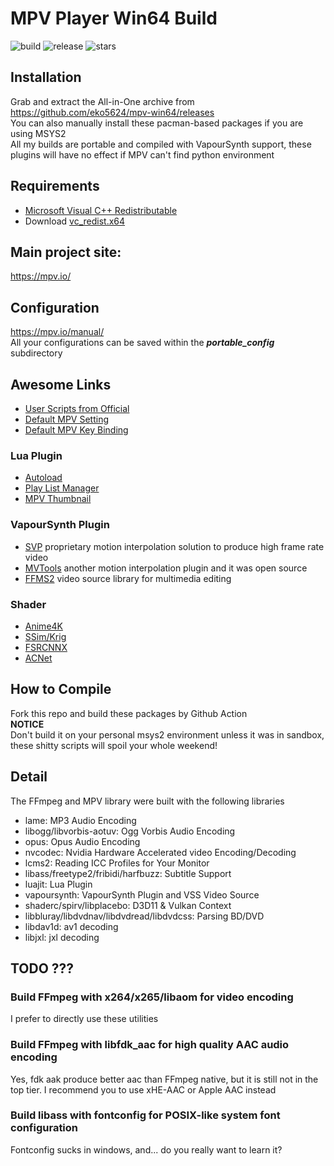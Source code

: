 # MPV Player Win64 Build
![build](https://img.shields.io/github/workflow/status/eko5624/mpv-win64/build-weekly/shared?label=build-weekly&logo=github)
![release](https://img.shields.io/github/release-date/eko5624/mpv-win64?label=release&logo=github)
![stars](https://img.shields.io/github/stars/eko5624/mpv-win64?style=social)
## Installation
Grab and extract the All-in-One archive from <https://github.com/eko5624/mpv-win64/releases>  
You can also manually install these pacman-based packages if you are using MSYS2  
All my builds are portable and compiled with VapourSynth support, these plugins will have no effect if MPV can't find python environment

## Requirements
- [Microsoft Visual C++ Redistributable](https://docs.microsoft.com/en-US/cpp/windows/latest-supported-vc-redist?view=msvc-170)
- Download [vc_redist.x64](https://aka.ms/vs/17/release/vc_redist.x64.exe)


## Main project site:
<https://mpv.io/>

## Configuration
<https://mpv.io/manual/>  
All your configurations can be saved within the ***portable_config*** subdirectory

## Awesome Links
- [User Scripts from Official](https://github.com/mpv-player/mpv/wiki/User-Scripts)
- [Default MPV Setting](https://github.com/mpv-player/mpv/blob/master/etc/mpv.conf)
- [Default MPV Key Binding](https://github.com/mpv-player/mpv/blob/master/etc/input.conf)
### Lua Plugin
- [Autoload](https://github.com/mpv-player/mpv/blob/master/TOOLS/lua/autoload.lua)
- [Play List Manager](https://github.com/jonniek/mpv-playlistmanager)
- [MPV Thumbnail](https://github.com/TheAMM/mpv_thumbnail_script)
### VapourSynth Plugin
- [SVP](https://www.svp-team.com) proprietary motion interpolation solution to produce high frame rate video
- [MVTools](https://github.com/dubhater/vapoursynth-mvtools) another motion interpolation plugin and it was open source
- [FFMS2](https://github.com/FFMS/ffms2) video source library for multimedia editing
### Shader
- [Anime4K](https://bloc97.github.io/Anime4K/)
- [SSim/Krig](https://gist.github.com/igv)
- [FSRCNNX](https://github.com/igv/FSRCNN-TensorFlow/releases)
- [ACNet](https://github.com/TianZerL/ACNetGLSL/releases)

## How to Compile
Fork this repo and build these packages by Github Action  
**NOTICE**  
Don't build it on your personal msys2 environment unless it was in sandbox, these shitty scripts will spoil your whole weekend!

## Detail
The FFmpeg and MPV library were built with the following libraries
- lame: MP3 Audio Encoding
- libogg/libvorbis-aotuv: Ogg Vorbis Audio Encoding
- opus: Opus Audio Encoding
- nvcodec: Nvidia Hardware Accelerated video Encoding/Decoding
- lcms2: Reading ICC Profiles for Your Monitor
- libass/freetype2/fribidi/harfbuzz: Subtitle Support
- luajit: Lua Plugin
- vapoursynth: VapourSynth Plugin and VSS Video Source
- shaderc/spirv/libplacebo: D3D11 & Vulkan Context
- libbluray/libdvdnav/libdvdread/libdvdcss: Parsing BD/DVD
- libdav1d: av1 decoding
- libjxl: jxl decoding

## TODO ???
### Build FFmpeg with x264/x265/libaom for video encoding
I prefer to directly use these utilities
### Build FFmpeg with libfdk_aac for high quality AAC audio encoding
Yes, fdk aak produce better aac than FFmpeg native, but it is still not in the top tier. I recommend you to use xHE-AAC or Apple AAC instead
### Build libass with fontconfig for POSIX-like system font configuration
Fontconfig sucks in windows, and... do you really want to learn it?

